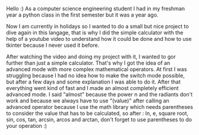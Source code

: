 Hello :)
As a computer science engineering student I had in my freshman year a python class in the first semester but it was a year ago. 

Now I am currently in holidays so I wanted to do a small but nice project to dive again in this langage, that is why I did the simple calculator with the help of a youtube video to understand how it could be done and how to use tkinter because I never used it before.

After watching the video and doing my project with it, I wanted to gor further than just a simple calculator. That's why I got the idea of an advanced mode with more complex mathematical operators. At first I was struggling because I had no idea how to make the switch mode possible, but after a few days and some explanation I was able to do it.
After that everything went kind of fast and I made an almost completely efficient advanced mode.
I said "almost" because the power n and the radiants don't work and because we always have to use "(value)" after calling an advanced operator because I use the math library which needs parentheses to consider the value that has to be calculated, so after : ln, e, square root, sin, cos, tan, arcsin, arcos and arctan, don't forget to use parentheses to do your operation :)
